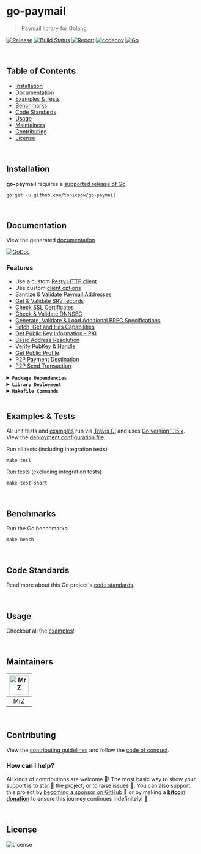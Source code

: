 # go-paymail
> Paymail library for Golang

[![Release](https://img.shields.io/github/release-pre/tonicpow/go-paymail.svg?logo=github&style=flat&v=2)](https://github.com/tonicpow/go-paymail/releases)
[![Build Status](https://travis-ci.com/tonicpow/go-paymail.svg?branch=master&v=2)](https://travis-ci.com/tonicpow/go-paymail)
[![Report](https://goreportcard.com/badge/github.com/tonicpow/go-paymail?style=flat&v=2)](https://goreportcard.com/report/github.com/tonicpow/go-paymail)
[![codecov](https://codecov.io/gh/tonicpow/go-paymail/branch/master/graph/badge.svg?v=2)](https://codecov.io/gh/tonicpow/go-paymail)
[![Go](https://img.shields.io/github/go-mod/go-version/tonicpow/go-paymail?v=2)](https://golang.org/)

<br/>

## Table of Contents
- [Installation](#installation)
- [Documentation](#documentation)
- [Examples & Tests](#examples--tests)
- [Benchmarks](#benchmarks)
- [Code Standards](#code-standards)
- [Usage](#usage)
- [Maintainers](#maintainers)
- [Contributing](#contributing)
- [License](#license)

<br/>

## Installation

**go-paymail** requires a [supported release of Go](https://golang.org/doc/devel/release.html#policy).
```shell script
go get -u github.com/tonicpow/go-paymail
```

<br/>

## Documentation
View the generated [documentation](https://pkg.go.dev/github.com/tonicpow/go-paymail)

[![GoDoc](https://godoc.org/github.com/tonicpow/go-paymail?status.svg&style=flat)](https://pkg.go.dev/github.com/tonicpow/go-paymail)

### Features
- Use a custom [Resty HTTP client](https://github.com/go-resty/resty)
- Use custom [client options](client.go)
- [Sanitize & Validate Paymail Addresses](utilities.go)
- [Get & Validate SRV records](srv.go)
- [Check SSL Certificates](ssl.go)
- [Check & Validate DNNSEC](dns_sec.go)
- [Generate, Validate & Load Additional BRFC Specifications](brfc.go)
- [Fetch, Get and Has Capabilities](capabilities.go)
- [Get Public Key Information - PKI](pki.go)
- [Basic Address Resolution](resolve_address.go)
- [Verify PubKey & Handle](verify_pubkey.go)
- [Get Public Profile](public_profile.go)
- [P2P Payment Destination](p2p_payment_destination.go)
- [P2P Send Transaction](p2p_send_transaction.go)

<details>
<summary><strong><code>Package Dependencies</code></strong></summary>
<br/>

- [bitcoinsv/bsvd](https://github.com/bitcoinsv/bsvd)
- [bitcoinsv/bsvutil](https://github.com/bitcoinsv/bsvutil)
- [go-resty/resty](https://github.com/go-resty/resty/v2)
- [jarcoal/httpmock](https://github.com/jarcoal/httpmock)
- [miekg/dns](https://github.com/miekg/dns)
- [mrz1836/go-sanitize](https://github.com/mrz1836/go-sanitize)
- [mrz1836/go-validate](https://github.com/mrz1836/go-validate)
</details>

<details>
<summary><strong><code>Library Deployment</code></strong></summary>
<br/>

[goreleaser](https://github.com/goreleaser/goreleaser) for easy binary or library deployment to Github and can be installed via: `brew install goreleaser`.

The [.goreleaser.yml](.goreleaser.yml) file is used to configure [goreleaser](https://github.com/goreleaser/goreleaser).

Use `make release-snap` to create a snapshot version of the release, and finally `make release` to ship to production.
</details>

<details>
<summary><strong><code>Makefile Commands</code></strong></summary>
<br/>

View all `makefile` commands
```shell script
make help
```

List of all current commands:
```text
all                    Runs multiple commands
clean                  Remove previous builds and any test cache data
clean-mods             Remove all the Go mod cache
coverage               Shows the test coverage
godocs                 Sync the latest tag with GoDocs
help                   Show this help message
install                Install the application
install-go             Install the application (Using Native Go)
lint                   Run the Go lint application
release                Full production release (creates release in Github)
release                Runs common.release then runs godocs
release-snap           Test the full release (build binaries)
release-test           Full production test release (everything except deploy)
replace-version        Replaces the version in HTML/JS (pre-deploy)
tag                    Generate a new tag and push (tag version=0.0.0)
tag-remove             Remove a tag if found (tag-remove version=0.0.0)
tag-update             Update an existing tag to current commit (tag-update version=0.0.0)
test                   Runs vet, lint and ALL tests
test-short             Runs vet, lint and tests (excludes integration tests)
test-travis            Runs all tests via Travis (also exports coverage)
test-travis-short      Runs unit tests via Travis (also exports coverage)
uninstall              Uninstall the application (and remove files)
vet                    Run the Go vet application
```
</details>

<br/>

## Examples & Tests
All unit tests and [examples](examples) run via [Travis CI](https://travis-ci.com/tonicpow/go-paymail) and uses [Go version 1.15.x](https://golang.org/doc/go1.15). View the [deployment configuration file](.travis.yml).

Run all tests (including integration tests)
```shell script
make test
```

Run tests (excluding integration tests)
```shell script
make test-short
```

<br/>

## Benchmarks
Run the Go benchmarks:
```shell script
make bench
```

<br/>

## Code Standards
Read more about this Go project's [code standards](CODE_STANDARDS.md).

<br/>

## Usage
Checkout all the [examples](examples)!

<br/>

## Maintainers
| [<img src="https://github.com/mrz1836.png" height="50" alt="MrZ" />](https://github.com/mrz1836) |
|:---:|
| [MrZ](https://github.com/mrz1836) |

<br/>

## Contributing

View the [contributing guidelines](CONTRIBUTING.md) and follow the [code of conduct](CODE_OF_CONDUCT.md).

### How can I help?
All kinds of contributions are welcome :raised_hands:! 
The most basic way to show your support is to star :star2: the project, or to raise issues :speech_balloon:. 
You can also support this project by [becoming a sponsor on GitHub](https://github.com/sponsors/mrz1836) :clap: 
or by making a [**bitcoin donation**](https://tonicpow.com/?af=go-paymail) to ensure this journey continues indefinitely! :rocket:

<br/>

## License

![License](https://img.shields.io/github/license/tonicpow/go-paymail.svg?style=flat&v=2)
